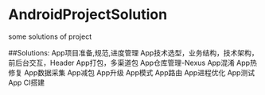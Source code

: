 # AndroidProjectSolution
some solutions of project

##Solutions:
App项目准备,规范,进度管理
App技术选型，业务结构，技术架构，前后台交互，Header
App打包，多渠道包
App仓库管理-Nexus
App混淆
App热修复
App数据采集
App减包
App升级
App模式
App路由
App进程优化
App测试
App CI搭建